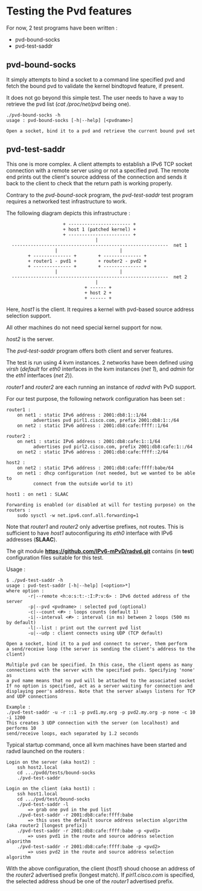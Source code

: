 # Testing the Pvd features

For now, 2 test programs have been written :

+ pvd-bound-socks
+ pvd-test-saddr

## pvd-bound-socks

It simply attempts to bind a socket to a command line specified pvd and
fetch the bound pvd to validate the kernel bindtopvd feature, if present.

It does not go beyond this simple test. The user needs to have a way to
retrieve the pvd list (_cat /proc/net/pvd_ being one).

~~~~
./pvd-bound-socks -h
usage : pvd-bound-socks [-h|--help] [<pvdname>]

Open a socket, bind it to a pvd and retrieve the current bound pvd set
~~~~

## pvd-test-saddr

This one is more complex. A client attempts to establish a IPv6 TCP socket connection
with a remote server using or not a specified pvd. The remote end prints out the
client's source address of the connection and sends it back to the client to check
that the return path is working properly.

Contrary to the _pvd-bound-sock_ program, the _pvd-test-saddr_ test program requires
a networked test infrastructure to work.

The following diagram depicts this infrastructure :

~~~~
                     + ----------------------- +
                     + host 1 (patched kernel) +
                     + ----------------------- +
                                 |
  ----------------------------------------------------------  net 1
                  |                       |
        + -------------- +        + -------------- +
        + router1 - pvd1 +        + router2 - pvd2 +
        + -------------- +        + -------------- +
                  |                       |
  ----------------------------------------------------------  net 2
                                 |
                             + ------ +
                             + host 2 +
                             + ------ +
~~~~

Here, _host1_ is the client. It requires a kernel with pvd-based source address selection
support.

All other machines do not need special kernel support for now.

_host2_ is the server.

The _pvd-test-saddr_ program offers both client and server features.

The test is run using 4 kvm instances. 2 networks have been defined using _virsh_ (_default_ for _eth0_ interfaces
in the kvm instances (_net 1_), and _admin_ for the _eth1_ interfaces (_net 2_)).

_router1_ and _router2_ are each running an instance of _radvd_ with PvD support.

For our test purpose, the following network configuration has been set :

~~~~
router1 :
	on net1 : static IPv6 address : 2001:db8:1::1/64
		  advertises pvd pirl1.cisco.com, prefix 2001:db8:1::/64
	on net2 : static IPv6 address : 2001:db8:cafe:ffff::1/64

router2 :
	on net1 : static IPv6 address : 2001:db8:cafe:1::1/64
		  advertises pvd pirl2.cisco.com, prefix 2001:db8:cafe:1::/64
	on net2 : static IPv6 address : 2001:db8:cafe:ffff::2/64

host2 :
	on net2 : static IPv6 address : 2001:db8:cafe:ffff:babe/64
	on net1 : dhcp configuration (not needed, but we wanted to be able to
		  connect from the outside world to it)

host1 : on net1 : SLAAC

Forwarding is enabled (or disabled at will for testing purpose) on the routers :
	sudo sysctl -w net.ipv6.conf.all.forwarding=1
~~~~

Note that _router1_ and _router2_ only advertise prefixes, not routes. This is sufficient to have _host1_
autoconfiguring its _eth0_ interface with IPv6 addresses (__SLAAC__).

The git module __https://github.com/IPv6-mPvD/radvd.git__ contains (in __test__) configuration files
suitable for this  test.

Usage :

~~~~
$ ./pvd-test-saddr -h
usage : pvd-test-saddr [-h|--help] [<option>*]
where option :
        -r|--remote <h:o:s:t:-:I:P:v:6> : IPv6 dotted address of the server
        -p|--pvd <pvdname> : selected pvd (optional)
        -c|--count <#> : loops counts (default 1)
        -i|--interval <#> : interval (in ms) between 2 loops (500 ms by default)
        -l|--list : print out the current pvd list
        -u|--udp : client connects using UDP (TCP default)

Open a socket, bind it to a pvd and connect to server, them perform
a send/receive loop (the server is sending the client's address to the
client)

Multiple pvd can be specified. In this case, the client opens as many
connections with the server with the specified pvds. Specifying 'none' as
a pvd name means that no pvd will be attached to the associated socket
If no option is specified, act as a server waiting for connection and
displaying peer's address. Note that the server always listens for TCP
and UDP connections

Example :
./pvd-test-saddr -u -r ::1 -p pvd1.my.org -p pvd2.my.org -p none -c 10 -i 1200
This creates 3 UDP connection with the server (on localhost) and performs 10
send/receive loops, each separated by 1.2 seconds
~~~~

Typical startup command, once all kvm machines have been started and radvd launched on the routers :

~~~~
Login on the server (aka host2) :
	ssh host2.local
	cd .../pvdd/tests/bound-socks
	./pvd-test-saddr

Login on the client (aka host1) :
	ssh host1.local
	cd .../pvd/test/bound-socks
	./pvd-test-saddr -l
		=> grab one pvd in the pvd list
	./pvd-test-saddr -r 2001:db8:cafe:ffff:babe
		=> this uses the default source address selection algorithm (aka router2 [longest prefix])
	./pvd-test-saddr -r 2001:db8:cafe:ffff:babe -p <pvd1>
		=> uses pvd1 in the route and source address selection algorithm
	./pvd-test-saddr -r 2001:db8:cafe:ffff:babe -p <pvd2>
		=> uses pvd2 in the route and source address selection algorithm
~~~~

With the above configuration, the client (_host1_) shoud choose an address of the _router2_ advertised prefix
(longest match). If _pirl1.cisco.com_ is specified, the selected address shoud be one of the _router1_
advertised prefix.

